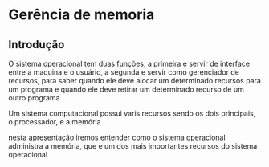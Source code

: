 # Gerência de memoria
## Introdução
O sistema operacional tem duas funções, a primeira e servir de interface entre a maquina e o usuário, a segunda e servir como gerenciador de recursos, para saber quando ele deve alocar um determinado recursos para um programa e quando ele deve retirar um determinado recurso de um outro programa

Um sistema computacional possui varis recursos sendo os dois principais, o processador, e a memória

nesta apresentação iremos entender como o sistema operacional administra a memória, que e um dos mais importantes recursos do sistema operacional
